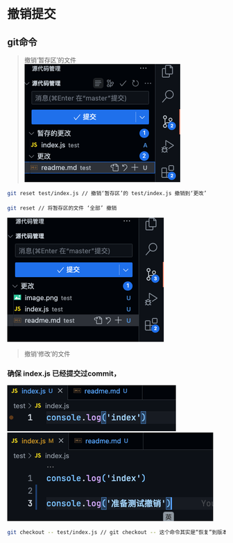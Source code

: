 # 撤销提交

## git命令

> 撤销‘暂存区’的文件
![Alt text](image.png)  
```bash
git reset test/index.js // 撤销‘暂存区’的 test/index.js 撤销到‘更改’

git reset // 将暂存区的文件 ‘全部’ 撤销
```
![Alt text](image-1.png)  

> 撤销‘修改’的文件
### 确保 index.js 已经提交过commit，
![Alt text](image-2.png)
![Alt text](image-3.png)
```bash
git checkout -- test/index.js // git checkout -- 这个命令其实是“恢复”到版本控制里的代码【删除或恢复】
```